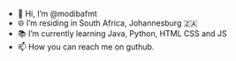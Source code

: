 - 👋 Hi, I’m @modibafmt
- 🌐 I’m residing in South Africa, Johannesburg 🇿🇦 
- 📚 I’m currently learning Java, Python, HTML CSS and JS
- 📫 How you can reach me on guthub. 

<!---
modibafmt/modibafmt is a ✨ special ✨ repository because its `README.md` (this file) appears on your GitHub profile.
You can click the Preview link to take a look at your changes.
--->
